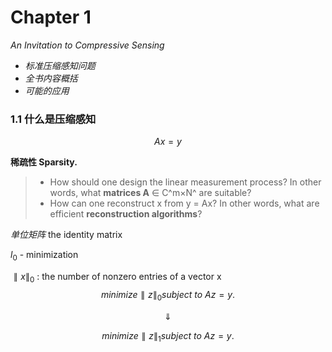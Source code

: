 # Chapter 1

*An Invitation to Compressive Sensing*

- *标准压缩感知问题*
- *全书内容概括*
- *可能的应用*

### 1.1 什么是压缩感知

$$
Ax=y\tag{1.1}
$$



**稀疏性 Sparsity.**



> - How should one design the linear measurement process? In other words, what **matrices A** ∈ C^m×N^ are suitable?
> - How can one reconstruct x from y = Ax? In other words, what are efficient **reconstruction algorithms**?



*单位矩阵*   the identity matrix

$l_0$ - minimization 

$\parallel x \parallel _0$ : the number of nonzero entries of a vector x
$$
minimize \parallel z \parallel _0 subject \ to \  Az = y.
$$

$$
\Downarrow
$$

$$
minimize \parallel z \parallel _1 subject \ to  \ Az = y.\tag{1.2}
$$

